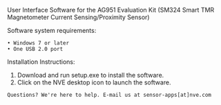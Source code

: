 User Interface Software for the AG951 Evaluation Kit 
(SM324 Smart TMR Magnetometer Current Sensing/Proximity Sensor)

Software system requirements:

	• Windows 7 or later
	• One USB 2.0 port

Installation Instructions:
  1. Download and run setup.exe to install the software.
  2. Click on the NVE desktop icon to launch the software.

	Questions? We're here to help. E-mail us at sensor-apps[at]nve.com 
